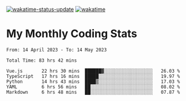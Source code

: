 [![wakatime-status-update](https://github.com/noopurphalak/noopurphalak/workflows/wakatime-status-update/badge.svg)](https://github.com/noopurphalak/noopurphalak/actions/workflows/main.yml)
[![wakatime](https://wakatime.com/badge/user/80ace140-ef40-4fdd-b8ed-f3be3d2e1aea.svg)](https://wakatime.com/@80ace140-ef40-4fdd-b8ed-f3be3d2e1aea)

# My Monthly Coding Stats

<!--START_SECTION:waka-->

```text
From: 14 April 2023 - To: 14 May 2023

Total Time: 83 hrs 42 mins

Vue.js       22 hrs 30 mins  ██████▓░░░░░░░░░░░░░░░░░░   26.03 %
TypeScript   17 hrs 16 mins  █████░░░░░░░░░░░░░░░░░░░░   19.97 %
Python       14 hrs 43 mins  ████▒░░░░░░░░░░░░░░░░░░░░   17.03 %
YAML         6 hrs 56 mins   ██░░░░░░░░░░░░░░░░░░░░░░░   08.02 %
Markdown     6 hrs 48 mins   ██░░░░░░░░░░░░░░░░░░░░░░░   07.87 %
```

<!--END_SECTION:waka-->
